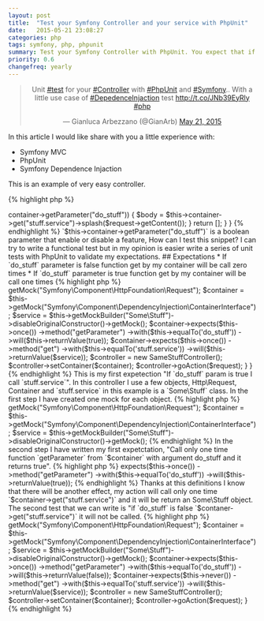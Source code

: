 ```yaml
---
layout: post
title:  "Test your Symfony Controller and your service with PhpUnit"
date:   2015-05-21 23:08:27
categories: php
tags: symfony, php, phpunit 
summary: Test your Symfony Controller with PhpUnit. You expect that if one parameter is true your action get a service by Dependence Injcation and use it! 
priority: 0.6
changefreq: yearly
---
```

<blockquote align="center" class="twitter-tweet" lang="en"><p lang="en" dir="ltr">Unit <a href="https://twitter.com/hashtag/test?src=hash">#test</a> for your <a href="https://twitter.com/hashtag/Controller?src=hash">#Controller</a> with <a href="https://twitter.com/hashtag/PhpUnit?src=hash">#PhpUnit</a> and <a href="https://twitter.com/hashtag/Symfony?src=hash">#Symfony</a>.. With a little use case of <a href="https://twitter.com/hashtag/DepedenceInjaction?src=hash">#DepedenceInjaction</a> test <a href="http://t.co/JNb39EyRly">http://t.co/JNb39EyRly</a> <a href="https://twitter.com/hashtag/php?src=hash">#php</a></p>&mdash; Gianluca Arbezzano (@GianArb) <a href="https://twitter.com/GianArb/status/601526550438215680">May 21, 2015</a></blockquote>
<script async src="//platform.twitter.com/widgets.js" charset="utf-8"></script>

In this article I would like share with you a little experience with:

* Symfony MVC
* PhpUnit
* Symfony Dependence Injaction

This is an example of very easy controller.

{% highlight php %}
<?php
namespace AppBundle\Controller;

use Sensio\Bundle\FrameworkExtraBundle\Configuration\Route;
use Symfony\Bundle\FrameworkBundle\Controller\Controller;
use Symfony\Component\HttpFoundation\Request;

class SomeStuffController extends FOSRestController
{
    /**
     * @Rest\Post("/go")
     * @return array
     */
    public function goAction(Request $request)
    {
        if($this->container->getParameter("do_stuff")) {
            $body = $this->container->get("stuff.service")->splash($request->getContent());
        }
        return [];
    }
}
{% endhighlight %}

`$this->container->getParameter("do_stuff")` is a boolean parameter that enable or disable a feature, How can I test this snippet?  
I can try to write a functional test but in my opinion is easier write a series of unit tests with PhpUnit to validate my expectations.

## Expectations
* If `do_stuff` parameter is false function get by my container will be call zero times
* If `do_stuff` parameter is true function get by my container will be call one times

{% highlight php %}
<?php

namespace AppBundle\Tests\Controller;

use Liip\FunctionalTestBundle\Test\WebTestCase;
use AppBundle\Controller\SomeStuffController;

class SomeStuffControllerTest extends WebTestCase
{
    public function testDoStuffIsTrue()
    {
        $request = $this->getMock("Symfony\Component\HttpFoundation\Request");
        $container = $this->getMock("Symfony\Component\DependencyInjection\ContainerInterface");
        $service = $this->getMockBuilder("Some\Stuff")->disableOriginalConstructor()->getMock();
        $container->expects($this->once())
            ->method("getParameter")
            ->with($this->equalTo('do_stuff'))
            ->will($this->returnValue(true));

        $container->expects($this->once())
            ->method("get")
            ->with($this->equalTo('stuff.service'))
            ->will($this->returnValue($service));

        $controller = new SameStuffController();
        $controller->setContainer($container);

        $controller->goAction($request);

    }
}
{% endhighlight %}
This is my first expetection "If `do_stuff` param is true I call `stuff.service`".  
In this controller I use a few objects, Http\Request, Container and `stuff.service` in this example is a `Some\Stuff` class.  
In the first step I have created one mock for each object.

{% highlight php %}
<?php
$request = $this->getMock("Symfony\Component\HttpFoundation\Request");
$container = $this->getMock("Symfony\Component\DependencyInjection\ContainerInterface");
$service = $this->getMockBuilder("Some\Stuff")->disableOriginalConstructor()->getMock();
{% endhighlight %}

In the second step I have written my first expetctation, "Call only one time function `getParameter` from `$container` with argument do_stuff and it returns true".  

{% highlight php %}
<?php
$container->expects($this->once())
    ->method("getParameter")
    ->with($this->equalTo('do_stuff'))
    ->will($this->returnValue(true));
{% endhighlight %}
Thanks at this definitions I know that there will be another effect, my action will call only one time `$container->get("stuff.service")` and it will be return an Some\Stuff object.

The second test that we can write is "if `do_stuff` is false `$contaner->get("stuff.service")` it will not be called.

{% highlight php %}
<?php
public function testDoStuffIsFalse()
{
    $request = $this->getMock("Symfony\Component\HttpFoundation\Request");
    $container = $this->getMock("Symfony\Component\DependencyInjection\ContainerInterface");
    $service = $this->getMockBuilder("Some\Stuff")->disableOriginalConstructor()->getMock();
    $container->expects($this->once())
        ->method("getParameter")
        ->with($this->equalTo('do_stuff'))
        ->will($this->returnValue(false));

    $container->expects($this->never())
        ->method("get")
        ->with($this->equalTo('stuff.service'))
        ->will($this->returnValue($service));

    $controller = new SameStuffController();
    $controller->setContainer($container);
    $controller->goAction($request);
}
{% endhighlight %}

